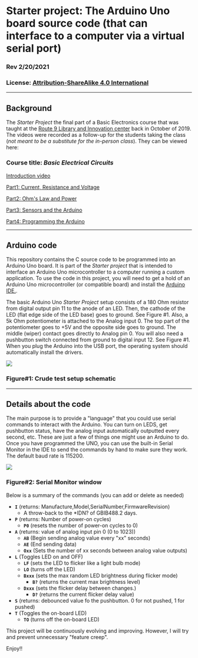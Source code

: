 # Starter project: The Arduino Uno board source code (that can interface to a computer via a virtual serial port)
### Rev 2/20/2021
### License: [Attribution-ShareAlike 4.0 International](https://creativecommons.org/licenses/by-sa/4.0)

---
## Background
The _Starter Project_ the final part of a Basic Electronics course that was taught at the [Route 9 Library and Innovation center](https://nccde.org/1389/Route-9-Library-Innovation-Center) back in October of 2019.  The videos were recorded as a follow-up for the students taking the class (*not meant to be a substitute for the in-person class*).  They can be viewed here:

### Course title: _Basic Electrical Circuits_

[Introduction video](https://youtu.be/7xKFPJ8yrWM)

[Part1: Current, Resistance and Voltage](https://youtu.be/wcw07wuuB8o)

[Part2: Ohm's Law and Power](https://youtu.be/5naIT84_2M0)

[Part3: Sensors and the Arduino](https://youtu.be/qC13UVfvqh0)

[Part4: Programming the Arduino](https://youtu.be/MEm4goe0QIw)

---
## Arduino code
This repository contains the C source code to be programmed into an Arduino Uno board.  It is part of the _Starter project_ that is intended to interface an Arduino Uno microcontroller to a computer running a custom application. To use the code in this project, you will need to get a hold of an Arduino Uno microcontroller (or compatible board) and install the [Arduino IDE.](https://www.arduino.cc/en/software).

The basic Arduino Uno _Starter Project_ setup consists of a 180 Ohm resistor from digital output pin 11 to the anode of an LED.  Then, the cathode of the LED (flat edge side of the LED base) goes to ground. See Figure #1.  Also, a 5k Ohm potentiometer is attached to the Analog input 0.  The top part of the potentiometer goes to +5V and the opposite side goes to ground.  The middle (wiper) contact goes directly to Analog pin 0.  You will also need a pushbutton switch connected from ground to digital input 12. See Figure #1. When you plug the Arduino into the USB port, the operating system should automatically install the drivers.

![](/images/ArduinoUnoTestSetup.jpg)
### Figure#1: Crude test setup schematic

---
## Details about the code
The main purpose is to provide a "language" that you could use serial commands to interact with the Arduino.  You can turn on LEDS, get pushbutton status, have the analog input automatically outputted every second, etc.  These are just a few of things one might use an Arduino to do. Once you have programmed the UNO, you can use the built-in Serial Monitor in the IDE to send the commands by hand to make sure they work.  The default baud rate is 115200.

![](/images/IDEserialMonitor.png)
### Figure#2: Serial Monitor window

Below is a summary of the commands (you can add or delete as needed)
* __`I`__    (returns: Manufacture,Model,SerialNumber,FirmwareRevision)
    * A throw-back to the *IDN? of GBIB488.2 days.
* __`P`__ (returns: Number of power-on cycles)
    - __`P0`__ (resets the number of power-on cycles to 0)
* __`A`__ (returns: value of analog input pin 0 (0 to 1023))
    * __`AB`__ (Begin sending analog value every "xx" seconds)
    * __`AE`__ (End sending data)
    * __`Oxx`__  (Sets the number of xx seconds between analog value outputs)
* __`L`__ (Toggles LED on and OFF)
    * __`LF`__ (sets the LED to flicker like a light bulb mode)
    * __`LO`__ (turns off the LED)
    * __`Bxxx`__ (sets the max random LED brightness during flicker mode)
        * __`B?`__ (returns the current max brightness level)
    * __`Dxxx`__ (sets the flicker delay between changes.)
        * __`D?`__ (returns the current flicker delay value)
* __`S`__ (returns: debounced value fo the pushbutton. 0 for not pushed, 1 for pushed)
* __`T`__ (Toggles the on-board LED)
    * __`TO`__ (turns off the on-board LED)

This project will be continuously evolving and improving.  However, I will try and prevent unnecessary "feature creep".

Enjoy!!


